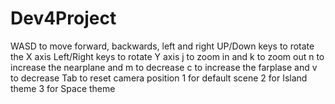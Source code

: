 # Dev4Project
WASD to move forward, backwards, left and right
UP/Down keys to rotate the X axis 
Left/Right keys to rotate Y axis
j to zoom in and k to zoom out
n to increase the nearplane and m to decrease
c to increase the farplase and v to decrease
Tab to reset camera position
1 for default scene
2 for Island theme
3 for Space theme
